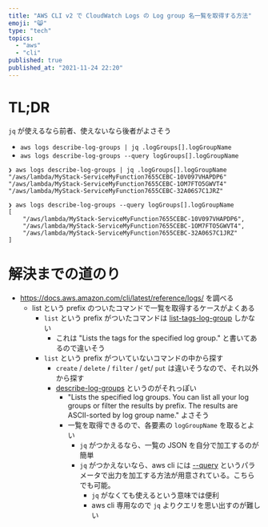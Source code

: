 ```yaml
---
title: "AWS CLI v2 で CloudWatch Logs の Log group 名一覧を取得する方法"
emoji: "😸"
type: "tech"
topics:
  - "aws"
  - "cli"
published: true
published_at: "2021-11-24 22:20"
---
```


# TL;DR

`jq` が使えるなら前者、使えないなら後者がよさそう

* `aws logs describe-log-groups | jq .logGroups[].logGroupName` 
* `aws logs describe-log-groups --query logGroups[].logGroupName`

```shell
❯ aws logs describe-log-groups | jq .logGroups[].logGroupName
"/aws/lambda/MyStack-ServiceMyFunction7655CEBC-10V097VHAPDP6"
"/aws/lambda/MyStack-ServiceMyFunction7655CEBC-1OM7FTO5GWVT4"
"/aws/lambda/MyStack-ServiceMyFunction7655CEBC-32A06S7C1JRZ"

❯ aws logs describe-log-groups --query logGroups[].logGroupName
[
    "/aws/lambda/MyStack-ServiceMyFunction7655CEBC-10V097VHAPDP6",
    "/aws/lambda/MyStack-ServiceMyFunction7655CEBC-1OM7FTO5GWVT4",
    "/aws/lambda/MyStack-ServiceMyFunction7655CEBC-32A06S7C1JRZ"
]
```


# 解決までの道のり
* https://docs.aws.amazon.com/cli/latest/reference/logs/ を調べる
  * list という prefix のついたコマンドで一覧を取得するケースがよくある
    * `list` という prefix がついたコマンドは [list-tags-log-group](https://docs.aws.amazon.com/cli/latest/reference/logs/list-tags-log-group.html) しかない
      * これは "Lists the tags for the specified log group." と書いてあるので違いそう
    * `list` という prefix がついていないコマンドの中から探す
      * `create` / `delete` / `filter` / `get`/ `put` は違いそうなので、それ以外から探す
      * [describe-log-groups](https://awscli.amazonaws.com/v2/documentation/api/latest/reference/logs/describe-log-groups.html) というのがそれっぽい
        * "Lists the specified log groups. You can list all your log groups or filter the results by prefix. The results are ASCII-sorted by log group name." よさそう
        * 一覧を取得できるので、各要素の `logGroupName` を取るとよい
          * `jq` がつかえるなら、一覧の JSON を自分で加工するのが簡単
          * `jq` がつかえないなら、aws cli には [--query](https://docs.aws.amazon.com/cli/latest/userguide/cli-usage-filter.html#cli-usage-filter-client-side) というパラメータで出力を加工する方法が用意されている。こちらでも可能。
            * `jq` がなくても使えるという意味では便利
            * aws cli 専用なので `jq` よりクエリを思い出すのが難しい
